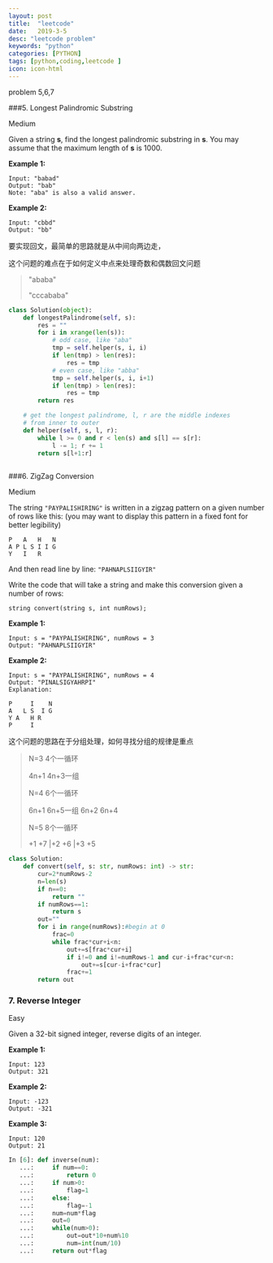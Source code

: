 ```yaml
---
layout: post
title:  "leetcode"
date:   2019-3-5
desc: "leetcode problem"
keywords: "python"
categories: [PYTHON]
tags: [python,coding,leetcode ]
icon: icon-html
---
```


problem 5,6,7

###5. Longest Palindromic Substring

Medium

Given a string **s**, find the longest palindromic substring in **s**. You may assume that the maximum length of **s** is 1000.

**Example 1:**

```
Input: "babad"
Output: "bab"
Note: "aba" is also a valid answer.
```

**Example 2:**

```
Input: "cbbd"
Output: "bb"
```

要实现回文，最简单的思路就是从中间向两边走，

这个问题的难点在于如何定义中点来处理奇数和偶数回文问题

> "ababa"
>
> "cccababa"

```python
class Solution(object):
    def longestPalindrome(self, s):
        res = ""
        for i in xrange(len(s)):
            # odd case, like "aba"
            tmp = self.helper(s, i, i)
            if len(tmp) > len(res):
                res = tmp
            # even case, like "abba"
            tmp = self.helper(s, i, i+1)
            if len(tmp) > len(res):
                res = tmp
        return res

    # get the longest palindrome, l, r are the middle indexes   
    # from inner to outer
    def helper(self, s, l, r):
        while l >= 0 and r < len(s) and s[l] == s[r]:
            l -= 1; r += 1
        return s[l+1:r]
        
```

###6. ZigZag Conversion

Medium

The string `"PAYPALISHIRING"` is written in a zigzag pattern on a given number of rows like this: (you may want to display this pattern in a fixed font for better legibility)

```
P   A   H   N
A P L S I I G
Y   I   R
```

And then read line by line: `"PAHNAPLSIIGYIR"`

Write the code that will take a string and make this conversion given a number of rows:

```
string convert(string s, int numRows);
```

**Example 1:**

```
Input: s = "PAYPALISHIRING", numRows = 3
Output: "PAHNAPLSIIGYIR"
```

**Example 2:**

```
Input: s = "PAYPALISHIRING", numRows = 4
Output: "PINALSIGYAHRPI"
Explanation:

P     I    N
A   L S  I G
Y A   H R
P     I
```

这个问题的思路在于分组处理，如何寻找分组的规律是重点

> N=3    4个一循环
>
> 4n+1 4n+3一组
>
> N=4    6个一循环
>
> 6n+1 6n+5一组  6n+2  6n+4
>
> N=5    8个一循环
>
> +1 +7 |+2 +6 |+3 +5

```python
class Solution:
    def convert(self, s: str, numRows: int) -> str:
        cur=2*numRows-2
        n=len(s)
        if n==0:
            return ""
        if numRows==1:
            return s
        out=""
        for i in range(numRows):#begin at 0
            frac=0
            while frac*cur+i<n:
                out+=s[frac*cur+i]
                if i!=0 and i!=numRows-1 and cur-i+frac*cur<n:
                    out+=s[cur-i+frac*cur]
                frac+=1
        return out
```

### 7. Reverse Integer

Easy

Given a 32-bit signed integer, reverse digits of an integer.

**Example 1:**

```
Input: 123
Output: 321
```

**Example 2:**

```
Input: -123
Output: -321
```

**Example 3:**

```
Input: 120
Output: 21
```

```python
In [6]: def inverse(num):
   ...:     if num==0:
   ...:         return 0
   ...:     if num>0:
   ...:         flag=1
   ...:     else:
   ...:         flag=-1
   ...:     num=num*flag
   ...:     out=0
   ...:     while(num>0):
   ...:         out=out*10+num%10
   ...:         num=int(num/10)
   ...:     return out*flag
```

